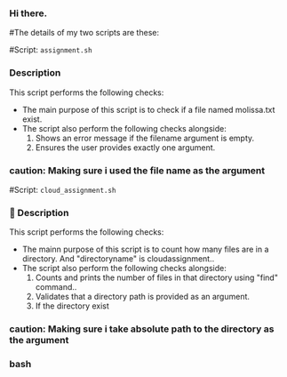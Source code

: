 ### Hi there.

#The details of my two scripts are these:

#Script: `assignment.sh`
###  Description

This script performs the following checks:

- The main purpose of this script is to check if a file named molissa.txt exist.
- The script also perform the following checks alongside:
    1.  Shows an error message if the filename argument is empty.
    2.  Ensures the user provides exactly one argument.

### caution: Making sure i used the file name as the argument

#Script: `cloud_assignment.sh`
### 📝 Description

This script performs the following checks:

- The mainn purpose of this script is to count how many files are in a directory. And "directoryname" is cloudassignment..
- The script also perform the following checks alongside:
    1.  Counts and prints the number of files in that directory using "find" command..
    2.  Validates that a directory path is provided as an argument.
    3.  If the directory exist

### caution: Making sure i take absolute path to the directory as the argument

### bash
